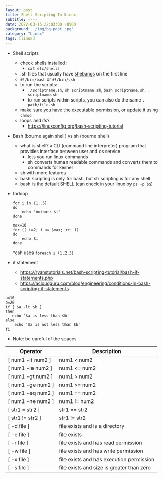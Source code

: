 ```yaml
---
layout: post
title: Shell Scripting In Linux
subtitle: ----
date: 2022-03-15 22:03:00 +0900
background: '/img/bg-post.jpg'
category: "Linux"
tags: [linux]
---
```



* Shell scripts
    * check shells installed:
        * `cat etc/shells`
    * .sh files that usually have [shebangs](https://en.wikipedia.org/wiki/Shebang_(Unix)) on the first line
    * `#!/bin/bash` or `#!/bin/csh`
    * to run the scripts:
        * `./scriptname.sh`, `sh scriptname.sh`, `bash scriptname.sh`, `. scriptname.sh`
        * to run scripts within scripts, you can also do the same `. path/file.sh`
    * make sure you have the executable permission, or update it using `chmod`
    * loops and ifs?
        * https://linuxconfig.org/bash-scripting-tutorial
* Bash (bourne again shell) vs sh (bourne shell)
    * what is shell? a CLI (command line interpreter) program that provides interface between user and os service
        * lets you run linux commands
        * sh converts human readable commands and converts them to commands for kernel
    * sh with more features
    * bash scripting is only for bash, but sh scripting is for any shell
    * bash is the default SHELL (can check in your linux by `ps -p $$`)
* forloop
    ```shell
    for i in {1..5}
    do
        echo "output: $i"
    done

    max=10
    for (( i=2; i <= $max; ++i ))
    do
        echo $i
    done
    ```

    *csh uses `foreach i (1,2,3)`
* if statement
    * https://ryanstutorials.net/bash-scripting-tutorial/bash-if-statements.php
    * https://acloudguru.com/blog/engineering/conditions-in-bash-scripting-if-statements

```shell
a=10
b=20
if [ $a -lt $b ] 
then 
   echo '$a is less than $b'
else
    echo '$a is not less than $b'
fi
```

* Note: be careful of the spaces

| Operator | Description |
| --- | --- |
| [ num1 -lt num2 ] | num1 < num2 |
| [ num1 -le num2 ] | num1 <= num2 |
| [ num1 -gt num2 ] | num1 > num2 |
| [ num1 -ge num2 ] | num1 >= num2 |
| [ num1 -eq num2 ] | num1 == num2 |
| [ num1 -ne num2 ] | num1 != num2 |
| [ str1 = str2 ] | str1 == str2 |
| [ str1 != str2 ] | str1 != str2 |
| [ -d file ] | file exists and is a directory |
| [ -e file ] | file exists |
| [ -r file ] | file exists and has read permission |
| [ -w file ] | file exists and has write permission |
| [ -x file ] | file exists and has execution permission |
| [ -s file ] | file exists and size is greater than zero |
